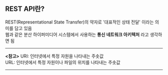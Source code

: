 ## REST API란?
REST(Representational State Transfer)의 약자로 '대표적인 상태 전달' 이라는 의미를 담고 있음               
웹과 같은 분산 하이퍼미디어 시스템에서 사용하는 **통신 네트워크 아키텍처** 라고 생각하면 됨               

***********
**<참고>** 
URI: 인터넷에서 특정 자원을 나타내는 주솟값           
URL: 인터넷에서 특정 자원이나 파일의 위치를 나타내는 주솟값               
****************
